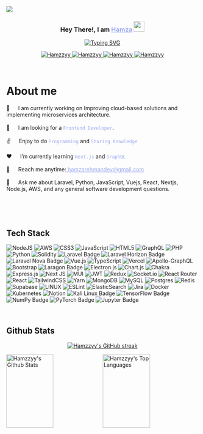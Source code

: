 
[![](https://visitcount.itsvg.in/api?id=Hamzzyy&icon=0&color=0)](https://visitcount.itsvg.in)



<!-- Intro  -->
<h3 align="center">
   Hey There!, I am
                <b><a target="_blank" href="https://hamzzyy.vercel.app/" style="color:#9DAAF2">Hamza</a>  <img src="https://media.giphy.com/media/hvRJCLFzcasrR4ia7z/giphy.gif" width="28">
</b>
</h3>
<p align="center">
  <a href="https://github.com/Hamzzyy"><a href="https://git.io/typing-svg"><img src="https://readme-typing-svg.herokuapp.com?font=Poppins&weight=600&pause=1000&color=9DAAF2&center=true&vCenter=true&random=false&width=435&height=52&lines=Full-stack+Developer;Tech+Enthusiast;Learning+New+Skills" alt="Typing SVG" /></a></a>
</p>


<p align="center">
 <a href="https://hamzzyy.vercel.app/" target="blank">
  <img src="https://img.shields.io/badge/Website-DC143C?style=for-the-badge&logo=medium&logoColor=white&bgColor=" alt="Hamzzyy" />
 </a>
 <a href="https://www.linkedin.com/in/hamzarehman2/" target="_blank">
  <img src="https://img.shields.io/badge/LinkedIn-0077B5?style=for-the-badge&logo=linkedin&logoColor=white" alt="Hamzzyy"/>
 </a>
 <a href="https://twitter.com/HamzzyyDev" target="_blank">
  <img src="https://img.shields.io/badge/Twitter-1DA1F2?style=for-the-badge&logo=twitter&logoColor=white" alt="Hamzzyy"/>
 </a>
  <a href="https://www.instagram.com/ig_hamzzyy/" target="_blank">
  <img src="https://img.shields.io/badge/Instagram-E4405F?style=for-the-badge&logo=instagram&logoColor=white" alt="Hamzzyy"/>
 </a>
 
  
</p>
<br />

<!-- About Section -->

# About me

<p>
 <!-- <img align="right" width="350" src="./assets/animation.gif" alt="Coding man Hamza" /> -->
🔭 &emsp; I am currently working on Improving cloud-based solutions and implementing microservices architecture.<br/><br/>
👯 &emsp; I am looking for a <code style="color:#9DAAF2">Frontend Developer</code>.<br/><br/>
✌️ &emsp; Enjoy to do <code style="color:#9DAAF2">Programming</code> and <code style="color:#9DAAF2">Sharing Knowledge</code> <br/><br/>
❤️ &emsp; I’m currently learning <code style="color:#9DAAF2">Next.js</code> and <code style="color:#9DAAF2">GraphQL</code><br/><br/>
📧 &emsp; Reach me anytime:<a style="color:#9DAAF2" href="mailto:hamzarehmandev@gmail.com"> hamzarehmandev@gmail.com</a><br/><br/>
<!-- 💬 &emsp; Ask me about anything <a style="color:#9DAAF2" href="https://github.com/Hamzzyy/Hamzzyy/issues">here</a><br/><br/> -->
💬 &emsp; Ask me about Laravel, Python, JavaScript, Vuejs, React, Nextjs, Node.js, AWS, and any general software development questions.

</p>

<br/>
<br/>
<br/>

## Tech Stack

![NodeJS](https://img.shields.io/badge/node.js-6DA55F?style=for-the-badge&logo=node.js&logoColor=white) ![AWS](https://img.shields.io/badge/AWS-%23FF9900.svg?style=for-the-badge&logo=amazon-aws&logoColor=white) ![CSS3](https://img.shields.io/badge/css3-%231572B6.svg?style=for-the-badge&logo=css3&logoColor=white) ![JavaScript](https://img.shields.io/badge/javascript-%23323330.svg?style=for-the-badge&logo=javascript&logoColor=%23F7DF1E) ![HTML5](https://img.shields.io/badge/html5-%23E34F26.svg?style=for-the-badge&logo=html5&logoColor=white) ![GraphQL](https://img.shields.io/badge/-GraphQL-E10098?style=for-the-badge&logo=graphql&logoColor=white) ![PHP](https://img.shields.io/badge/php-%23777BB4.svg?style=for-the-badge&logo=php&logoColor=white) ![Python](https://img.shields.io/badge/python-3670A0?style=for-the-badge&logo=python&logoColor=ffdd54) ![Solidity](https://img.shields.io/badge/Solidity-%23363636.svg?style=for-the-badge&logo=solidity&logoColor=white) ![Laravel Badge](https://img.shields.io/badge/Laravel-FF2D20?style=for-the-badge&logo=laravel&logoColor=fff) ![Laravel Horizon Badge](https://img.shields.io/badge/Laravel%20Horizon-405263?style=for-the-badge&logo=laravelhorizon&logoColor=fff) ![Laravel Nova Badge](https://img.shields.io/badge/Laravel%20Nova-252D37?logo=laravelnova&logoColor=fff&style=for-the-badge) ![Vue.js](https://img.shields.io/badge/Vue.js-35495E?style=for-the-badge&logo=vuedotjs&logoColor=4FC08D) ![TypeScript](https://img.shields.io/badge/typescript-%23007ACC.svg?style=for-the-badge&logo=typescript&logoColor=white) ![Vercel](https://img.shields.io/badge/vercel-%23000000.svg?style=for-the-badge&logo=vercel&logoColor=white) ![Apollo-GraphQL](https://img.shields.io/badge/-ApolloGraphQL-311C87?style=for-the-badge&logo=apollo-graphql) ![Bootstrap](https://img.shields.io/badge/bootstrap-%23563D7C.svg?style=for-the-badge&logo=bootstrap&logoColor=white) ![Laragon Badge](https://img.shields.io/badge/Laragon-0E83CD?style=for-the-badge&logo=laragon&logoColor=fff) ![Electron.js](https://img.shields.io/badge/Electron-191970?style=for-the-badge&logo=Electron&logoColor=white) ![Chart.js](https://img.shields.io/badge/chart.js-F5788D.svg?style=for-the-badge&logo=chart.js&logoColor=white) ![Chakra](https://img.shields.io/badge/chakra-%234ED1C5.svg?style=for-the-badge&logo=chakraui&logoColor=white) ![Express.js](https://img.shields.io/badge/express.js-%23404d59.svg?style=for-the-badge&logo=express&logoColor=%2361DAFB) ![Next JS](https://img.shields.io/badge/Next-black?style=for-the-badge&logo=next.js&logoColor=white) ![MUI](https://img.shields.io/badge/MUI-%230081CB.svg?style=for-the-badge&logo=material-ui&logoColor=white) ![JWT](https://img.shields.io/badge/JWT-black?style=for-the-badge&logo=JSON%20web%20tokens) ![Redux](https://img.shields.io/badge/redux-%23593d88.svg?style=for-the-badge&logo=redux&logoColor=white) ![Socket.io](https://img.shields.io/badge/Socket.io-black?style=for-the-badge&logo=socket.io&badgeColor=010101) ![React Router](https://img.shields.io/badge/React_Router-CA4245?style=for-the-badge&logo=react-router&logoColor=white) ![React](https://img.shields.io/badge/react-%2320232a.svg?style=for-the-badge&logo=react&logoColor=%2361DAFB) ![TailwindCSS](https://img.shields.io/badge/tailwindcss-%2338B2AC.svg?style=for-the-badge&logo=tailwind-css&logoColor=white) ![Yarn](https://img.shields.io/badge/yarn-%232C8EBB.svg?style=for-the-badge&logo=yarn&logoColor=white) ![MongoDB](https://img.shields.io/badge/MongoDB-%234ea94b.svg?style=for-the-badge&logo=mongodb&logoColor=white) ![MySQL](https://img.shields.io/badge/mysql-%2300f.svg?style=for-the-badge&logo=mysql&logoColor=white) ![Postgres](https://img.shields.io/badge/postgres-%23316192.svg?style=for-the-badge&logo=postgresql&logoColor=white) ![Redis](https://img.shields.io/badge/redis-%23DD0031.svg?style=for-the-badge&logo=redis&logoColor=white) 	![Supabase](https://img.shields.io/badge/Supabase-3ECF8E?style=for-the-badge&logo=supabase&logoColor=white) ![LINUX](https://img.shields.io/badge/Linux-FCC624?style=for-the-badge&logo=linux&logoColor=black) ![ESLint](https://img.shields.io/badge/ESLint-4B3263?style=for-the-badge&logo=eslint&logoColor=white) ![ElasticSearch](https://img.shields.io/badge/-ElasticSearch-005571?style=for-the-badge&logo=elasticsearch) ![Jira](https://img.shields.io/badge/jira-%230A0FFF.svg?style=for-the-badge&logo=jira&logoColor=white) ![Docker](https://img.shields.io/badge/docker-%230db7ed.svg?style=for-the-badge&logo=docker&logoColor=white) ![Kubernetes](https://img.shields.io/badge/kubernetes-%23326ce5.svg?style=for-the-badge&logo=kubernetes&logoColor=white) ![Notion](https://img.shields.io/badge/Notion-%23000000.svg?style=for-the-badge&logo=notion&logoColor=white) ![Kali Linux Badge](https://img.shields.io/badge/Kali%20Linux-557C94?logo=kalilinux&logoColor=fff&style=for-the-badge) ![TensorFlow Badge](https://img.shields.io/badge/TensorFlow-FF6F00?logo=tensorflow&logoColor=fff&style=for-the-badge) ![NumPy Badge](https://img.shields.io/badge/NumPy-013243?logo=numpy&logoColor=fff&style=for-the-badge) ![PyTorch Badge](https://img.shields.io/badge/PyTorch-EE4C2C?logo=pytorch&logoColor=fff&style=for-the-badge) ![Jupyter Badge](https://img.shields.io/badge/Jupyter-F37626?logo=jupyter&logoColor=fff&style=for-the-badge)

<br/>

## Github Stats

<p align="center">
  <a href="https://github.com/Hamzzyy" >
    <img src="https://github-readme-streak-stats.herokuapp.com/?user=Hamzzyy&theme=codeSTACKr&border=9DAAF2" alt="Hamzzyy's GitHub streak"/>
  </a>
</p>



<a> 
    <a href="https://github.com/Hamzzyy"><img alt="Hamzzyy's Github Stats" src="https://denvercoder1-github-readme-stats.vercel.app/api?username=Hamzzyy&show_icons=true&count_private=true&border_color=9DAAF2&bg_color=09131B&title_color=FF652F&icon_color=F8D866&text_color=FFFFFF" height="192px" width="49.5%"/></a>
  <a href="https://github.com/Hamzzyy"><img alt="Hamzzyy's Top Languages" src="https://denvercoder1-github-readme-stats.vercel.app/api/top-langs/?username=Hamzzyy&langs_count=8&layout=compact&border_color=9DAAF2&bg_color=09131B&text_color=FFFFFF&title_color=FF652F&icon_color=F8D866" height="192px" width="49.5%"/></a>
  <br/>
</a>

